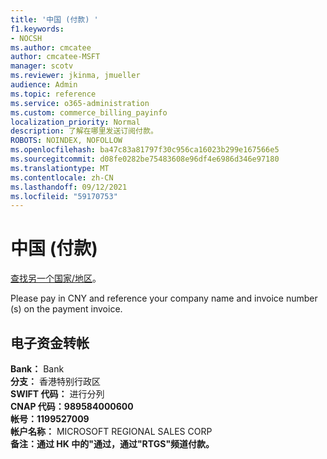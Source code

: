```yaml
---
title: '中国 (付款) '
f1.keywords:
- NOCSH
ms.author: cmcatee
author: cmcatee-MSFT
manager: scotv
ms.reviewer: jkinma, jmueller
audience: Admin
ms.topic: reference
ms.service: o365-administration
ms.custom: commerce_billing_payinfo
localization_priority: Normal
description: 了解在哪里发送订阅付款。
ROBOTS: NOINDEX, NOFOLLOW
ms.openlocfilehash: ba47c83a81797f30c956ca16023b299e167566e5
ms.sourcegitcommit: d08fe0282be75483608e96df4e6986d346e97180
ms.translationtype: MT
ms.contentlocale: zh-CN
ms.lasthandoff: 09/12/2021
ms.locfileid: "59170753"
---
```

# <a name="payment-information-for-china-prc"></a>中国 (付款) 

[查找另一个国家/地区](../billing-and-payments/pay-for-your-subscription.md)。

Please pay in CNY and reference your company name and invoice number (s) on the payment invoice.

## <a name="electronic-funds-transfer"></a>电子资金转帐

**Bank：** Bank  
**分支：** 香港特别行政区  
**SWIFT 代码：** 进行分列  
**CNAP 代码：989584000600**  
**帐号：1199527009**  
**帐户名称：** MICROSOFT REGIONAL SALES CORP  
**备注：通过 HK 中的"通过，通过"RTGS"频道付款。**
